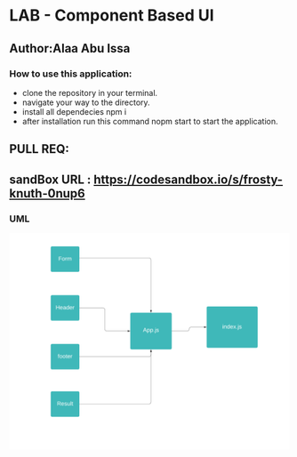 # LAB - Component Based UI

## Author:Alaa Abu Issa

### How to use this application:

- clone the repository in your terminal.
- navigate your way to the directory.
- install all dependecies npm i
- after installation run this command nopm start to start the application.



## PULL REQ:  
## sandBox URL : https://codesandbox.io/s/frosty-knuth-0nup6 

### UML 
<img src="./images/class26.png" />